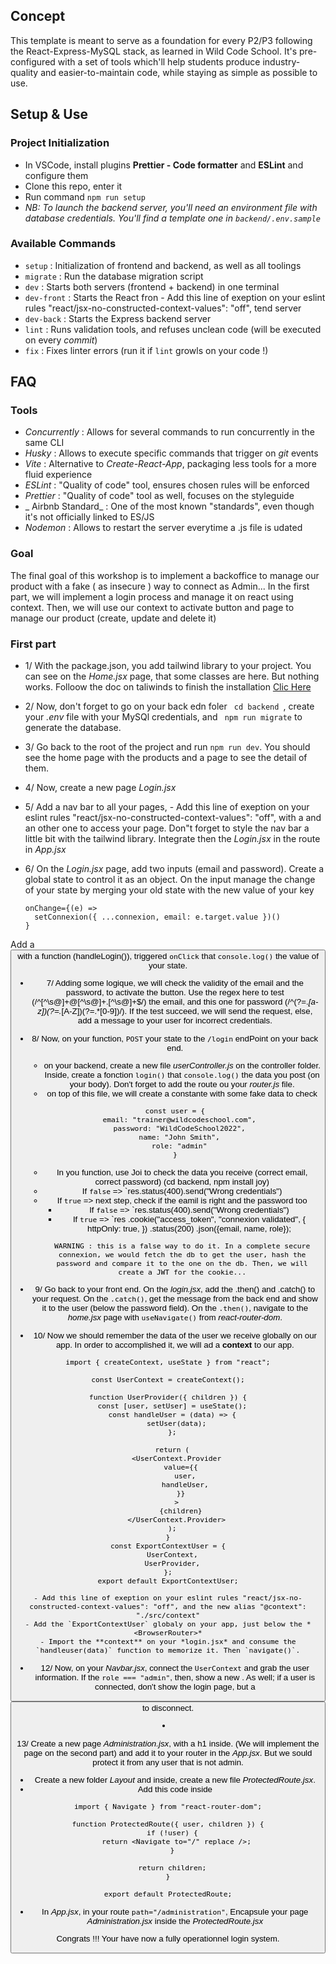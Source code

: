 ## Concept

This template is meant to serve as a foundation for every P2/P3 following the React-Express-MySQL stack, as learned in Wild Code School.
It's pre-configured with a set of tools which'll help students produce industry-quality and easier-to-maintain code, while staying as simple as possible to use.

## Setup & Use

### Project Initialization

- In VSCode, install plugins **Prettier - Code formatter** and **ESLint** and configure them
- Clone this repo, enter it
- Run command `npm run setup`
- _NB: To launch the backend server, you'll need an environment file with database credentials. You'll find a template one in `backend/.env.sample`_

### Available Commands

- `setup` : Initialization of frontend and backend, as well as all toolings
- `migrate` : Run the database migration script
- `dev` : Starts both servers (frontend + backend) in one terminal
- `dev-front` : Starts the React fron    - Add this line of exeption on your eslint rules "react/jsx-no-constructed-context-values": "off",
tend server
- `dev-back` : Starts the Express backend server
- `lint` : Runs validation tools, and refuses unclean code (will be executed on every _commit_)
- `fix` : Fixes linter errors (run it if `lint` growls on your code !)

## FAQ

### Tools

- _Concurrently_ : Allows for several commands to run concurrently in the same CLI
- _Husky_ : Allows to execute specific commands that trigger on _git_ events
- _Vite_ : Alternative to _Create-React-App_, packaging less tools for a more fluid experience
- _ESLint_ : "Quality of code" tool, ensures chosen rules will be enforced
- _Prettier_ : "Quality of code" tool as well, focuses on the styleguide
- _ Airbnb Standard_ : One of the most known "standards", even though it's not officially linked to ES/JS
- _Nodemon_ : Allows to restart the server everytime a .js file is udated

### Goal
The final goal of this workshop is to implement a backoffice to manage our product with a fake ( as insecure ) way to connect as Admin...
In the first part, we will implement a login process and manage it on react using context.
Then, we will use our context to activate button and page to manage our product (create, update and delete it)

### First part
- 1/ With the package.json, you add tailwind library to your project. You can see on the *Home.jsx* page, that some classes are here. But nothing works. Folloow the doc on taliwinds to finish the installation
<a href="https://tailwindcss.com/docs/guides/create-react-app" target="_blank" >Clic Here</a>

- 2/ Now, don't forget to go on your back edn foler ``` cd backend ```, create your *.env* file with your MySQl credentials, and ``` npm run migrate``` to generate the database.

- 3/ Go back to the root of the project and run ``` npm run dev ```. You should see the home page with the products and a page to see the detail of them.

- 4/ Now, create a new page *Login.jsx*

- 5/ Add a nav bar to all your pages,     - Add this line of exeption on your eslint rules "react/jsx-no-constructed-context-values": "off",
with a <Link to="/"> and an other one <Link to="/login" > to access your page. Don"t forget to style the nav bar a little bit with the tailwind library. Integrate then the *Login.jsx* in the route in *App.jsx*

- 6/ On the *Login.jsx* page, add two inputs (email and password). Create a global state to control it as an object. On the input manage the change of your state by merging your old state with the new value of your key
  ```
  onChange={(e) =>
    setConnexion({ ...connexion, email: e.target.value })()
  }
  ```
Add a <Button> with a function (handleLogin()), triggered `onClick` that `console.log()` the value of your state.

- 7/ Adding some logique, we will check the validity of the email and the password, to activate the button.
Use the regex here to test (/^[^\s@]+@[^\s@]+\.[^\s@]+$/) the email, and this one for password (/^(?=.*[a-z])(?=.*[A-Z])(?=.*[0-9])/). If the test succeed, we will send the request, else, add a message to your user for incorrect credentials.

- 8/ Now, on your function, ``` POST ``` your state to the ``` /login ``` endPoint on your back end.
    - on your backend, create a new file *userController.js* on the controller folder. Inside, create a fonction `login()` that `console.log()` the data you post (on your body). Don't forget to add the route ou your *router.js* file.
    - on top of this file, we will create a constante with some fake data to check 
    ```
    const user = {
      email: "trainer@wildcodeschool.com",
      password: "WildCodeSchool2022",
      name: "John Smith",
      role: "admin"
    }
    ```
    - In you function, use Joi to check the data you receive (correct email, correct password) (cd backend, npm install joy)
    - If `false` => `res.status(400).send("Wrong credentials")
    - If `true` => next step, check if the eamil is right and the password too
        - If `false` => `res.status(400).send("Wrong credentials")
        - If `true` => `res
            .cookie("access_token", "connexion validated", {
              httpOnly: true,
            })
            .status(200)
            .json({email, name, role});
      ```
      WARNING : this is a false way to do it. In a complete secure connexion, we would fetch the db to get the user, hash the password and compare it to the one on the db. Then, we will create a JWT for the cookie...

- 9/ Go back to your front end. On the *login.jsx*, add the .then() and .catch() to your request. On the `.catch()`, get the message from the back end and show it to the user (below the password field). On the `.then()`, navigate to the *home.jsx* page with `useNavigate()` from *react-router-dom*.

- 10/ Now we should remember the data of the user we receive globally on our app. In order to accomplished it, we will ad a **context** to our app.

```
import { createContext, useState } from "react";

const UserContext = createContext();

function UserProvider({ children }) {
  const [user, setUser] = useState();
  const handleUser = (data) => {
    setUser(data);
  };

  return (
    <UserContext.Provider
      value={{
        user,
        handleUser,
      }}
    >
      {children}
    </UserContext.Provider>
  );
}
const ExportContextUser = {
  UserContext,
  UserProvider,
};
export default ExportContextUser;
```
    - Add this line of exeption on your eslint rules "react/jsx-no-constructed-context-values": "off", and the new alias "@context": "./src/context"
    - Add the `ExportContextUser` globaly on your app, just below the *<BrowserRouter>*
    - Import the **context** on your *login.jsx* and consume the `handleuser(data)` function to memorize it. Then `navigate()`.

- 12/ Now, on your *Navbar.jsx*, connect the `UserContext` and grab the user information. If the `role === "admin"`, then, show a new <Link to="/administration" />. As well; if a user is connected, don't show the login page, but a <Button onClick="setUser(null)" /> to disconnect.

- 13/ Create a new page *Administration.jsx*, with a h1 inside. (We will implement the page on the second part) and add it to your router in the *App.jsx*. But we sould protect it from any user that is not admin.
    - Create a new folder *Layout* and inside, create a new file *ProtectedRoute.jsx*.
    - Add this code inside
    ```
    import { Navigate } from "react-router-dom";

    function ProtectedRoute({ user, children }) {
      if (!user) {
        return <Navigate to="/" replace />;
      }

      return children;
    }

    export default ProtectedRoute;
    ```
    - In *App.jsx*, in your route `path="/administration"`, Encapsule your page *Administration.jsx* inside the *ProtectedRoute.jsx*

Congrats !!! Your have now a fully operationnel login system.






